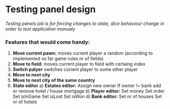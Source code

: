 # Testing panel design

*Testing panels job is for forcing changes to state, dice behaviour change in order to test application manualy*

### Features that would come handy:
1. **Move current pawn:** moves current player a random (according to implemented so far game rules nr of fields)
2. **Move to field:** moves current player to field with certaing index
3. **Switch palyer** switches current player to some other player
4. **Move to next city**
5. **Move to next city of the same country**
6. **State editor**
a) **Estates editor:**
 Assign new owner
 If owner != bank add or remove hotel / house
 mortgage
b) **Player editor:**
 Set money
 Set order
 Set isInGame
 Set isLost
 Set isWon
d) **Bank editor:**
 Set nr of houses
 Set nr of hotels